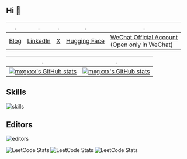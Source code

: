 ## Hi 👋

| . | . | . | . | . |
|----------|----------|----------|----------|----------|
|   [Blog](https://leihsia.com/)  |   [LinkedIn](https://www.linkedin.com/in/leihsia/) |  [X](https://x.com/LEIXIA9)  | [Hugging Face](https://huggingface.co/reallei) | [WeChat Official Account](https://mp.weixin.qq.com/mp/profile_ext?action=home&__biz=MzIwNzQ5NDQ3Mg==&scene=124#wechat_redirect) <br> (Open only in WeChat) |


| .                                                                                                                                       | .                                                                                                                         |
|-----------------------------------------------------------------------------------------------------------------------------------------|---------------------------------------------------------------------------------------------------------------------------|
| [![mxgxxx's GitHub stats](https://github-readme-stats.vercel.app/api?username=lei-hsia)](https://githubfast.com/anuraghazra/github-readme-stats) | [![mxgxxx's GitHub stats](https://github-readme-stats.vercel.app/api/top-langs?username=lei-hsia&show_icons=true&locale=en&layout=compact)](https://github-readme-stats.vercel.app/api/top-langs?username=renyancheng&show_icons=true&locale=en&layout=compact) |

## Skills
![skills](https://skillicons.dev/icons?i=py,java,cpp,go,rust,redis,cuda)

## Editors
![editors](https://skillicons.dev/icons?i=pycharm,clion,idea,vscode)


![LeetCode Stats](https://leetcard.jacoblin.cool/reallei?theme=light&font=Noto%20Sans&ext=heatmap&site=cn)
![LeetCode Stats](https://leetcard.jacoblin.cool/lei0108?theme=light&font=Noto%20Sans&ext=contest&site=us)
![LeetCode Stats](https://leetcard.jacoblin.cool/lei1217?theme=light&font=Noto%20Sans&ext=activity&site=cn)



<!--
**lei-hsia/lei-hsia** is a ✨ _special_ ✨ repository because its `README.md` (this file) appears on your GitHub profile.

Here are some ideas to get you started:

- 🔭 I’m currently working on ...
- 🌱 I’m currently learning ...
- 👯 I’m looking to collaborate on ...
- 🤔 I’m looking for help with ...
- 💬 Ask me about ...
- 📫 How to reach me: ...
- 😄 Pronouns: ...
- ⚡ Fun fact: ...
-->
